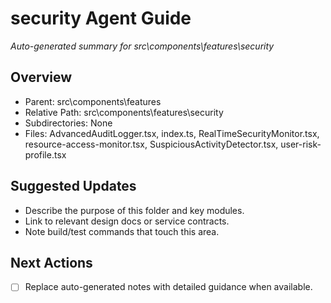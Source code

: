 ﻿# security Agent Guide
*Auto-generated summary for src\components\features\security*

## Overview
- Parent: src\components\features
- Relative Path: src\components\features\security
- Subdirectories: None
- Files: AdvancedAuditLogger.tsx, index.ts, RealTimeSecurityMonitor.tsx, resource-access-monitor.tsx, SuspiciousActivityDetector.tsx, user-risk-profile.tsx

## Suggested Updates
- Describe the purpose of this folder and key modules.
- Link to relevant design docs or service contracts.
- Note build/test commands that touch this area.

## Next Actions
- [ ] Replace auto-generated notes with detailed guidance when available.
